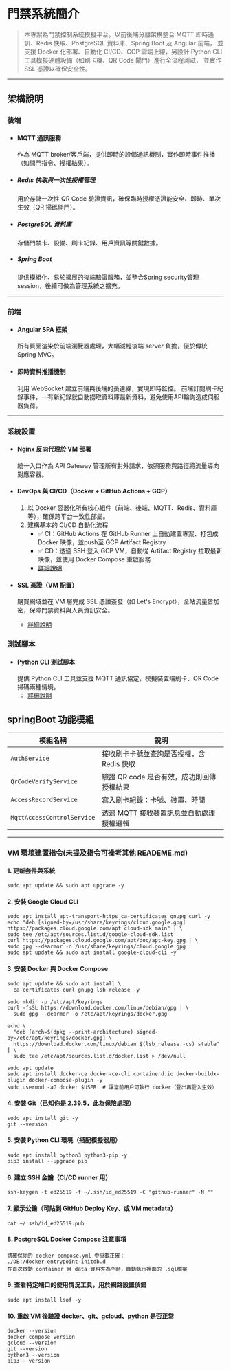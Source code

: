 # 門禁系統簡介

> 本專案為門禁控制系統模擬平台，以前後端分離架構整合 MQTT 即時通訊、Redis 快取、PostgreSQL 資料庫、Spring Boot 及 Angular 前端，
並支援 Docker 化部署、自動化 CI/CD、GCP 雲端上線，另設計 Python CLI 工具模擬硬體設備（如刷卡機、QR Code 閘門）進行全流程測試，
並實作 SSL 憑證以確保安全性。

---

## 架構說明

### 後端
- #### MQTT 通訊服務
    作為 MQTT broker/客戶端，提供即時的設備通訊機制，實作即時事件推播（如開門指令、授權結果）。

- ##### Redis 快取與一次性授權管理
    用於存儲一次性 QR Code 驗證資訊，確保臨時授權憑證能安全、即時、單次生效（QR 掃碼開門）。

- ##### PostgreSQL 資料庫
    存儲門禁卡、設備、刷卡紀錄、用戶資訊等關鍵數據。

- ##### Spring Boot
    提供模組化、易於擴展的後端驗證服務，並整合Spring security管理session，後續可做為管理系統之擴充。

---

### 前端
- #### Angular SPA 框架
    所有頁面渲染於前端瀏覽器處理，大幅減輕後端 server 負擔，優於傳統 Spring MVC。

- #### 即時資料推播機制
    利用 WebSocket 建立前端與後端的長連線，實現即時監控。
前端訂閱刷卡紀錄事件，一有新紀錄就自動撈取資料庫最新資料，避免使用API輪詢造成伺服器負荷。

---

### 系統設置

- #### Nginx 反向代理於 VM 部署
    統一入口作為 API Gateway 管理所有對外請求，依照服務與路徑將流量導向對應容器。

- #### DevOps 與 CI/CD（Docker + GitHub Actions + GCP）
  1. 以 Docker 容器化所有核心組件（前端、後端、MQTT、Redis、資料庫等），確保跨平台一致性部屬。
  2. 建構基本的 CI/CD 自動化流程
     - ✅ CI：GitHub Actions 在 GitHub Runner 上自動建置專案、打包成 Docker 映像，並push至 GCP Artifact Registry
     - ✅ CD：透過 SSH 登入 GCP VM，自動從 Artifact Registry 拉取最新映像，並使用 Docker Compose 重啟服務
     - [詳細說明](./.github/workflows/README.md)

- #### SSL 憑證（VM 配置）
    購買網域並在 VM 層完成 SSL 憑證簽發（如 Let's Encrypt），全站流量皆加密，保障門禁資料與人員資訊安全。
    - [詳細說明](./infra-docs/README.md)

### 測試腳本

- #### Python CLI 測試腳本
    提供 Python CLI 工具並支援 MQTT 通訊協定，模擬裝置端刷卡、QR Code 掃碼兩種情境。
    - [詳細說明](./simulator/README.md)

## springBoot 功能模組
| 模組名稱 | 說明 |
|----------|------|
| `AuthService` | 接收刷卡卡號並查詢是否授權，含 Redis 快取 |
| `QrCodeVerifyService` | 驗證 QR code 是否有效，成功則回傳授權結果 |
| `AccessRecordService` | 寫入刷卡紀錄：卡號、裝置、時間|
| `MqttAccessControlService` | 透過 MQTT 接收裝置訊息並自動處理授權邏輯 |
---

### VM 環境建置指令(未提及指令可操考其他 READEME.md)

#### 1. 更新套件與系統

```text
sudo apt update && sudo apt upgrade -y
```

#### 2. 安裝 Google Cloud CLI

```text
sudo apt install apt-transport-https ca-certificates gnupg curl -y
echo "deb [signed-by=/usr/share/keyrings/cloud.google.gpg] https://packages.cloud.google.com/apt cloud-sdk main" | \
sudo tee /etc/apt/sources.list.d/google-cloud-sdk.list
curl https://packages.cloud.google.com/apt/doc/apt-key.gpg | \
sudo gpg --dearmor -o /usr/share/keyrings/cloud.google.gpg
sudo apt update && sudo apt install google-cloud-cli -y
```

#### 3. 安裝 Docker 與 Docker Compose

```text
sudo apt update && sudo apt install \
  ca-certificates curl gnupg lsb-release -y

sudo mkdir -p /etc/apt/keyrings
curl -fsSL https://download.docker.com/linux/debian/gpg | \
  sudo gpg --dearmor -o /etc/apt/keyrings/docker.gpg

echo \
  "deb [arch=$(dpkg --print-architecture) signed-by=/etc/apt/keyrings/docker.gpg] \
  https://download.docker.com/linux/debian $(lsb_release -cs) stable" | \
  sudo tee /etc/apt/sources.list.d/docker.list > /dev/null

sudo apt update
sudo apt install docker-ce docker-ce-cli containerd.io docker-buildx-plugin docker-compose-plugin -y
sudo usermod -aG docker $USER  # 讓當前用戶可執行 docker（登出再登入生效）
```

#### 4. 安裝 Git（已知你是 2.39.5，此為保險處理）

```text
sudo apt install git -y
git --version
```

#### 5. 安裝 Python CLI 環境（搭配模擬器用）

```text
sudo apt install python3 python3-pip -y
pip3 install --upgrade pip
```

#### 6. 建立 SSH 金鑰（CI/CD runner 用）

```text
ssh-keygen -t ed25519 -f ~/.ssh/id_ed25519 -C "github-runner" -N ""
```

#### 7. 顯示公鑰（可貼到 GitHub Deploy Key、或 VM metadata）

```text
cat ~/.ssh/id_ed25519.pub
```

#### 8. PostgreSQL Docker Compose 注意事項

```text
請確保你的 docker-compose.yml 中掛載正確：
./DB:/docker-entrypoint-initdb.d
在首次啟動 container 且 data 資料夾為空時，自動執行裡面的 .sql檔案
```

#### 9. 查看特定端口的使用情況工具，用於網路設置偵錯

```text
sudo apt install lsof -y
```

#### 10. 重啟 VM 後驗證 docker、git、gcloud、python 是否正常

```text
docker --version
docker compose version
gcloud --version
git --version
python3 --version
pip3 --version
```